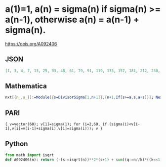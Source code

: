 # a\(1\)\=1, a\(n\) \= sigma\(n\) if sigma\(n\) \>\= a\(n\-1\), otherwise a\(n\) \= a\(n\-1\) \+ sigma\(n\)\.
https://oeis.org/A092406
## JSON
```JSON
[1, 3, 4, 7, 13, 25, 33, 48, 61, 79, 91, 119, 133, 157, 181, 212, 230, 269, 289, 331, 363, 399, 423, 483, 514, 556, 596, 652, 682, 754, 786, 849, 897, 951, 999, 1090, 1128, 1188, 1244, 1334, 1376, 1472, 1516, 1600, 1678, 1750, 1798, 1922, 1979, 2072, 2144, 2242]
```
## Mathematica
```Mathematica
nxt[{n_,a_}]:=Module[{s=DivisorSigma[1,n+1]},{n+1,If[s>=a,s,a+s]}]; NestList[ nxt,{1,1},60][[All,2]] (* _Harvey P. Dale_, Aug 04 2022 *)
```
## PARI
```PARI
{ v=vector(60); v[1]=sigma(1); for (i=2,60, if (sigma(i)<v[i-1],v[i]=v[i-1]+sigma(i),v[i]=sigma(i))); v }
```
## Python
```Python
from math import isqrt
def A092406(n): return (-(s:=isqrt(n))**2*(s+1) + sum((q:=n//k)*((k<<1)+q+1) for k in range(1,s+1))>>1)-8 if n>3 else (1 if n<2 else n+1) # _Chai Wah Wu_, Oct 22 2023
```
